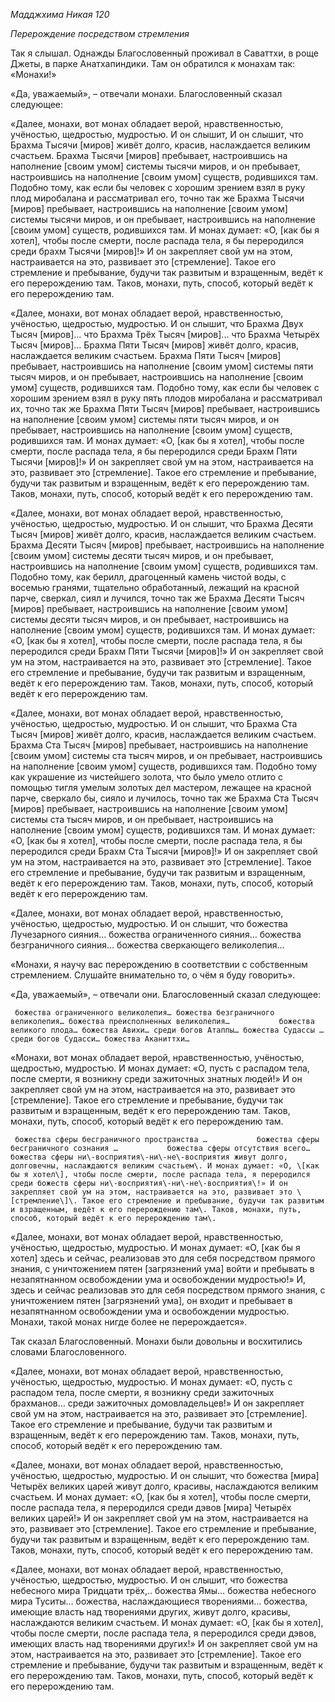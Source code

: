 *Мадджхима Никая 120*

*Перерождение посредством стремления*

Так я слышал\. Однажды Благословенный проживал в Саваттхи, в роще Джеты, в парке Анатхапиндики\. Там он обратился к монахам так: «Монахи\!»

«Да, уважаемый», – отвечали монахи\. Благословенный сказал следующее:

«Далее, монахи, вот монах обладает верой, нравственностью, учёностью, щедростью, мудростью\. И он слышит, И он слышит, что Брахма Тысячи \[миров\] живёт долго, красив, наслаждается великим счастьем\. Брахма Тысячи \[миров\] пребывает, настроившись на наполнение \[своим умом\] системы тысячи миров, и он пребывает, настроившись на наполнение \[своим умом\] существ, родившихся там\. Подобно тому, как если бы человек с хорошим зрением взял в руку плод миробалана и рассматривал его, точно так же Брахма Тысячи \[миров\] пребывает, настроившись на наполнение \[своим умом\] системы тысячи миров, и он пребывает, настроившись на наполнение \[своим умом\] существ, родившихся там\. И монах думает: «О, \[как бы я хотел\], чтобы после смерти, после распада тела, я бы переродился среди брахм Тысячи \[миров\]\!» И он закрепляет свой ум на этом, настраивается на это, развивает это \[стремление\]\. Такое его стремление и пребывание, будучи так развитым и взращенным, ведёт к его перерождению там\. Таков, монахи, путь, способ, который ведёт к его перерождению там\.

«Далее, монахи, вот монах обладает верой, нравственностью, учёностью, щедростью, мудростью\.   И он слышит, что Брахма Двух Тысяч \[миров\]\.\.\. что Брахма Трёх Тысяч \[миров\]\.\.\. что Брахма Четырёх Тысяч \[миров\]\.\.\. Брахма Пяти Тысяч \[миров\] живёт долго, красив, наслаждается великим счастьем\. Брахма Пяти Тысяч \[миров\] пребывает, настроившись на наполнение \[своим умом\] системы пяти тысяч миров, и он пребывает, настроившись на наполнение \[своим умом\] существ, родившихся там\. Подобно тому, как если бы человек с хорошим зрением взял в руку пять плодов миробалана и рассматривал их, точно так же Брахма Пяти Тысяч \[миров\] пребывает, настроившись на наполнение \[своим умом\] системы пяти тысяч миров, и он пребывает, настроившись на наполнение \[своим умом\] существ, родившихся там\. И монах думает: «О, \[как бы я хотел\], чтобы после смерти, после распада тела, я бы переродился среди Брахм Пяти Тысячи \[миров\]\!» И он закрепляет свой ум на этом, настраивается на это, развивает это \[стремление\]\. Такое его стремление и пребывание, будучи так развитым и взращенным, ведёт к его перерождению там\. Таков, монахи, путь, способ, который ведёт к его перерождению там\.

«Далее, монахи, вот монах обладает верой, нравственностью, учёностью, щедростью, мудростью\.   И он слышит, что Брахма Десяти Тысяч \[миров\] живёт долго, красив, наслаждается великим счастьем\. Брахма Десяти Тысяч \[миров\] пребывает, настроившись на наполнение \[своим умом\] системы десяти тысяч миров, и он пребывает, настроившись на наполнение \[своим умом\] существ, родившихся там\. Подобно тому, как берилл, драгоценный камень чистой воды, с восемью гранями, тщательно обработанный,  лежащий на красной парче, сверкал, сиял и лучился, точно так же Брахма Десяти Тысяч \[миров\] пребывает, настроившись на наполнение \[своим умом\] системы десяти тысяч миров, и он пребывает, настроившись на наполнение \[своим умом\] существ, родившихся там\. И монах думает: «О, \[как бы я хотел\], чтобы после смерти, после распада тела, я бы переродился среди Брахм Пяти Тысячи \[миров\]\!» И он закрепляет свой ум на этом, настраивается на это, развивает это \[стремление\]\. Такое его стремление и пребывание, будучи так развитым и взращенным, ведёт к его перерождению там\. Таков, монахи, путь, способ, который ведёт к его перерождению там\.

«Далее, монахи, вот монах обладает верой, нравственностью, учёностью, щедростью, мудростью\.    И он слышит, что Брахма Ста Тысяч \[миров\] живёт долго, красив, наслаждается великим счастьем\. Брахма Ста Тысяч \[миров\] пребывает, настроившись на наполнение \[своим умом\] системы ста тысяч миров, и он пребывает, настроившись на наполнение \[своим умом\] существ, родившихся там\. Подобно тому как украшение из чистейшего золота, что было умело отлито с помощью тигля умелым золотых дел мастером,  лежащее на красной парче, сверкало бы, сияло и лучилось, точно так же Брахма Ста Тысяч \[миров\] пребывает, настроившись на наполнение \[своим умом\] системы ста тысяч миров, и он пребывает, настроившись на наполнение \[своим умом\] существ, родившихся там\. И монах думает: «О, \[как бы я хотел\], чтобы после смерти, после распада тела, я бы переродился среди Брахм Ста Тысячи \[миров\]\!» И он закрепляет свой ум на этом, настраивается на это, развивает это \[стремление\]\. Такое его стремление и пребывание, будучи так развитым и взращенным, ведёт к его перерождению там\. Таков, монахи, путь, способ, который ведёт к его перерождению там\.

«Далее, монахи, вот монах обладает верой, нравственностью, учёностью, щедростью, мудростью\.    И он слышит, что божества Лучезарного сияния… божества ограниченного сияния… божества безграничного сияния… божества сверкающего великолепия…     

«Монахи, я научу вас перерождению в соответствии с собственным стремлением\. Слушайте внимательно то, о чём я буду говорить»\.

«Да, уважаемый», – отвечали они\. Благословенный сказал следующее:

     божества ограниченного великолепия… божества безграничного великолепия… божества преисполненных великолепия…           божества великого плода… божества Авихи… среди богов Атаппы… божества Судассы … среди богов Судасси… божества Аканиттхи…     

«Монахи, вот монах обладает верой, нравственностью, учёностью, щедростью, мудростью\. И монах думает: «О, пусть с распадом тела, после смерти, я возникну среди зажиточных знатных людей\!» И он закрепляет свой ум на этом, настраивается на это, развивает это \[стремление\]\. Такое его стремление и пребывание, будучи так развитым и взращенным, ведёт к его перерождению там\. Таков, монахи, путь, способ, который ведёт к его перерождению там\.

     божества сферы бесграничного пространства …           божества сферы бесграничного сознания …           божества сферы отсутствия всего… божества сферы ни\-восприятия\-ни\-не\-восприятия живут долго, долговечны, наслаждаются великим счастьем\. И монах думает: «О, \[как бы я хотел\], чтобы после смерти, после распада тела, я переродился среди божеств сферы ни\-восприятия\-ни\-не\-восприятия\!» И он закрепляет свой ум на этом, настраивается на это, развивает это \[стремление\]\. Такое его стремление и пребывание, будучи так развитым и взращенным, ведёт к его перерождению там\. Таков, монахи, путь, способ, который ведёт к его перерождению там\.

«Далее, монахи, вот монах обладает верой, нравственностью, учёностью, щедростью, мудростью\.    И монах думает: «О, \[как бы я хотел\] здесь и сейчас, реализовав это для себя посредством прямого знания, с уничтожением пятен \[загрязнений ума\] войти и пребывать в незапятнанном освобождении ума и освобождении мудростью\!» И, здесь и сейчас реализовав это для себя посредством прямого знания, с уничтожением пятен \[загрязнений ума\],  он входит и пребывает в незапятнанном освобождении ума и освобождении мудростью\. Монахи, такой монах нигде более не перерождается»\.

Так сказал Благословенный\. Монахи были довольны и восхитились словами Благословенного\.


«Далее, монахи, вот монах обладает верой, нравственностью, учёностью, щедростью, мудростью\. И монах думает: «О, пусть с распадом тела, после смерти, я возникну среди зажиточных брахманов… среди зажиточных домовладельцев\!» И он закрепляет свой ум на этом, настраивается на это, развивает это \[стремление\]\. Такое его стремление и пребывание, будучи так развитым и взращенным, ведёт к его перерождению там\. Таков, монахи, путь, способ, который ведёт к его перерождению там\.

«Далее, монахи, вот монах обладает верой, нравственностью, учёностью, щедростью, мудростью\. И он слышит, что божества \[мира\] Четырёх великих царей живут долго, красивы, наслаждаются великим счастьем\. И монах думает: «О, \[как бы я хотел\], чтобы после смерти, после распада тела, я переродился среди дэвов \[мира\] Четырёх великих царей\!» И он закрепляет свой ум на этом, настраивается на это, развивает это \[стремление\]\. Такое его стремление и пребывание, будучи так развитым и взращенным, ведёт к его перерождению там\. Таков, монахи, путь, способ, который ведёт к его перерождению там\.

«Далее, монахи, вот монах обладает верой, нравственностью, учёностью, щедростью, мудростью\. И он слышит, что божества небесного мира Тридцати трёх,\.\. божества Ямы… божества небесного мира Туситы… божества, наслаждающиеся творениями… божества, имеющие власть над творениями других, живут долго, красивы, наслаждаются великим счастьем\. И монах думает: «О, \[как бы я хотел\], чтобы после смерти, после распада тела, я переродился среди дэвов, имеющих власть над творениями других\!» И он закрепляет свой ум на этом, настраивается на это, развивает это \[стремление\]\. Такое его стремление и пребывание, будучи так развитым и взращенным, ведёт к его перерождению там\. Таков, монахи, путь, способ, который ведёт к его перерождению там\.
